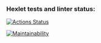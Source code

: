 ### Hexlet tests and linter status:

[![Actions Status](https://github.com/Valentino-vada/frontend-project-lvl1/workflows/hexlet-check/badge.svg)](https://github.com/Valentino-vada/frontend-project-lvl1/actions)

[![Maintainability](https://api.codeclimate.com/v1/badges/a99a88d28ad37a79dbf6/maintainability)](https://codeclimate.com/github/codeclimate/codeclimate/maintainability)
